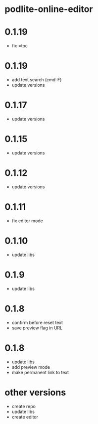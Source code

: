 # podlite-online-editor

# 0.1.19

- fix =toc

# 0.1.19

- add text search (cmd-F)
- update versions

# 0.1.17

- update versions

# 0.1.15

- update versions

# 0.1.12

- update versions

# 0.1.11

- fix editor mode

# 0.1.10

- update libs

# 0.1.9

- update libs

# 0.1.8

- confirm before reset text
- save preview flag in URL

# 0.1.8

- update libs
- add preview mode
- make permanent link to text

# other versions

- create repo
- update libs
- create editor
